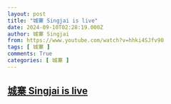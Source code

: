 ```yaml
---
layout: post
title: "城寨 Singjai is live"
date: 2024-09-10T02:28:19.000Z
author: 城寨 Singjai
from: https://www.youtube.com/watch?v=hhki4SJfv90
tags: [ 城寨 ]
comments: True
categories: [ 城寨 ]
---
```

<!--1725935299000-->
[城寨 Singjai is live](https://www.youtube.com/watch?v=hhki4SJfv90)
------

<div>

</div>
